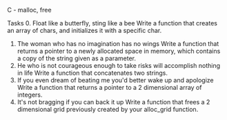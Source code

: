 C - malloc, free

Tasks
0. Float like a butterfly, sting like a bee
	Write a function that creates an array of chars, and initializes it with a specific char.
1. The woman who has no imagination has no wings
	Write a function that returns a pointer to a newly allocated space in memory, which contains a copy of the string given as a parameter.
2. He who is not courageous enough to take risks will accomplish nothing in life
	Write a function that concatenates two strings.
3. If you even dream of beating me you'd better wake up and apologize
	Write a function that returns a pointer to a 2 dimensional array of integers.
4. It's not bragging if you can back it up
	Write a function that frees a 2 dimensional grid previously created by your alloc_grid function.

